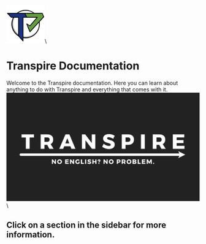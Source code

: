 <img src="images/Transpire.png" alt="logo" width="100"/>\
# Transpire Documentation
Welcome to the Transpire documentation. Here you can learn about anything to do with Transpire and everything that comes with it.\
<img src="images/Hero.png" alt="hero" width="600"/>\
## Click on a section in the sidebar for more information.  
